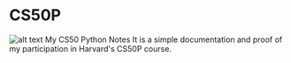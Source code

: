 # CS50P
![alt text](https://banner2.cleanpng.com/20181129/jxj/kisspng-harvard-university-graduate-school-of-design-logo-harvard-university-directory-art-amp-educati-5c0044dd1f1910.6500401715435215011274.jpg "Harvard Logo")
My CS50 Python Notes
It is a simple documentation and proof of my participation in Harvard's CS50P course.
